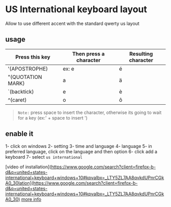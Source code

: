 # US International keyboard layout

Allow to use different accent with the standard qwerty us layout

## usage

| Press this key    | Then press a character | Resulting character |
|-------------------|------------------------|---------------------|
| '(APOSTROPHE)     | ex: e                  | é                   |
| "(QUOTATION MARK) | a                      | ä                   |
| `(backtick)       | e                      | è                   |
| ^(caret)          | o                      | ô                   |

>`Note:` press space to insert the character, otherwise its going to wait for a key (ex:' + space to insert ')


## enable it
 
 1- click on windows
 2- setting
 3- time and language
 4- language
 5- in preferred language, click on the language and then option
 6- click add a keyboard
 7- select `us international`

[video of installation](https://www.google.com/search?client=firefox-b-d&q=united+states-international+keyboard+windows+10#kpvalbx=_LTY5ZL7AA8qvkdUPnrCGkA0_30lation](https://www.google.com/search?client=firefox-b-d&q=united+states-international+keyboard+windows+10#kpvalbx=_LTY5ZL7AA8qvkdUPnrCGkA0_30)
[more info](https://support.microsoft.com/en-us/topic/how-to-use-the-united-states-international-keyboard-layout-in-windows-7-in-windows-vista-and-in-windows-xp-e05ce3ed-11f0-8fc2-498e-a214fa6b898f#:~:text=The%20United%20States-International%20keyboard%20layout%20assigns%20new%20functions%20to,keys%20to%20create%20extended%20characters)
